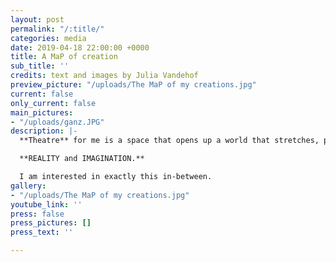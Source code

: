 ```yaml
---
layout: post
permalink: "/:title/"
categories: media
date: 2019-04-18 22:00:00 +0000
title: A MaP of creation
sub_title: ''
credits: text and images by Julia Vandehof
preview_picture: "/uploads/The MaP of my creations.jpg"
current: false
only_current: false
main_pictures:
- "/uploads/ganz.JPG"
description: |-
  **Theatre** for me is a space that opens up a world that stretches, places itself in and plays between

  **REALITY and IMAGINATION.**

  I am interested in exactly this in-between.
gallery:
- "/uploads/The MaP of my creations.jpg"
youtube_link: ''
press: false
press_pictures: []
press_text: ''

---
```

